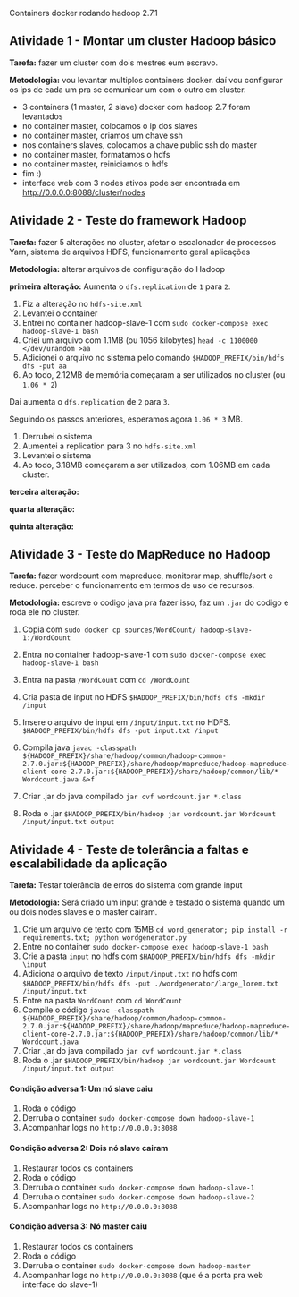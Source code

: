 Containers docker rodando hadoop 2.7.1

## Atividade 1 - Montar um cluster Hadoop básico

**Tarefa:** fazer um cluster com dois mestres eum escravo.

**Metodologia:** vou levantar multiplos containers docker. daí vou configurar os ips de cada um pra se comunicar um com o outro em cluster.

- 3 containers (1 master, 2 slave) docker com hadoop 2.7 foram levantados
- no container master, colocamos o ip dos slaves
- no container master, criamos um chave ssh
- nos containers slaves, colocamos a chave public ssh do master
- no container master, formatamos o hdfs
- no container master, reiniciamos o hdfs
- fim :)
- interface web com 3 nodes ativos pode ser encontrada em http://0.0.0.0:8088/cluster/nodes

## Atividade 2 - Teste do framework Hadoop

**Tarefa:** fazer 5 alterações no cluster, afetar o escalonador de processos Yarn, sistema de
arquivos HDFS, funcionamento geral aplicações

**Metodologia:** alterar arquivos de configuração do Hadoop

**primeira alteração:** Aumenta o `dfs.replication` de `1` para `2`.

1. Fiz a alteração no `hdfs-site.xml`
2. Levantei o container
3. Entrei no container hadoop-slave-1 com `sudo docker-compose exec hadoop-slave-1 bash`
4. Criei um arquivo com 1.1MB (ou 1056 kilobytes) `head -c 1100000 </dev/urandom >aa`
5. Adicionei o arquivo no sistema pelo comando `$HADOOP_PREFIX/bin/hdfs dfs -put aa`
6. Ao todo, 2.12MB de memória começaram a ser utilizados no cluster (ou `1.06 * 2`)

Dai aumenta o `dfs.replication` de `2` para `3`.

Seguindo os passos anteriores, esperamos agora `1.06 * 3` MB. 

1. Derrubei o sistema
2. Aumentei a replication para 3 no `hdfs-site.xml` 
3. Levantei o sistema
4. Ao todo, 3.18MB começaram a ser utilizados, com 1.06MB em cada cluster.

**terceira alteração:**

**quarta alteração:**

**quinta alteração:**


## Atividade 3 - Teste do MapReduce no Hadoop

**Tarefa:** fazer wordcount com mapreduce, monitorar map, shuffle/sort e reduce. perceber o funcionamento em termos de uso de recursos.

**Metodologia:** escreve o codigo java pra fazer isso, faz um `.jar` do codigo e roda ele no cluster.

1. Copia com `sudo docker cp sources/WordCount/ hadoop-slave-1:/WordCount`

2. Entra no container hadoop-slave-1 com `sudo docker-compose exec hadoop-slave-1 bash`

3. Entra na pasta `/WordCount` com `cd /WordCount`

4. Cria pasta de input no HDFS
`$HADOOP_PREFIX/bin/hdfs dfs -mkdir /input`

1. Insere o arquivo de input em `/input/input.txt` no HDFS.
`$HADOOP_PREFIX/bin/hdfs dfs -put input.txt /input`

1. Compila java
`javac -classpath ${HADOOP_PREFIX}/share/hadoop/common/hadoop-common-2.7.0.jar:${HADOOP_PREFIX}/share/hadoop/mapreduce/hadoop-mapreduce-client-core-2.7.0.jar:${HADOOP_PREFIX}/share/hadoop/common/lib/* Wordcount.java &>f`

1. Criar .jar do java compilado
`jar cvf wordcount.jar *.class`

1. Roda o .jar
`$HADOOP_PREFIX/bin/hadoop jar wordcount.jar Wordcount /input/input.txt output`

## Atividade 4 - Teste de tolerância a faltas e escalabilidade da aplicação

**Tarefa:** Testar tolerância de erros do sistema com grande input

**Metodologia:** Será criado um input grande e testado o sistema quando um ou dois nodes slaves e o master caíram.

1. Crie um arquivo de texto com 15MB `cd word_generator; pip install -r requirements.txt; python wordgenerator.py`
2. Entre no container `sudo docker-compose exec hadoop-slave-1 bash`
3. Crie a pasta `input` no hdfs com `$HADOOP_PREFIX/bin/hdfs dfs -mkdir \input`
4. Adiciona o arquivo de texto `/input/input.txt` no hdfs com `$HADOOP_PREFIX/bin/hdfs dfs -put ./wordgenerator/large_lorem.txt /input/input.txt`
5. Entre na pasta `WordCount` com `cd WordCount`
6. Compile o código `javac -classpath ${HADOOP_PREFIX}/share/hadoop/common/hadoop-common-2.7.0.jar:${HADOOP_PREFIX}/share/hadoop/mapreduce/hadoop-mapreduce-client-core-2.7.0.jar:${HADOOP_PREFIX}/share/hadoop/common/lib/* Wordcount.java`
7. Criar .jar do java compilado `jar cvf wordcount.jar *.class`
8. Roda o .jar `$HADOOP_PREFIX/bin/hadoop jar wordcount.jar Wordcount /input/input.txt output`

#### Condição adversa 1: Um nó slave caiu

1. Roda o código
2. Derruba o container `sudo docker-compose down hadoop-slave-1`
3. Acompanhar logs no `http://0.0.0.0:8088`

#### Condição adversa 2: Dois nó slave cairam

1. Restaurar todos os containers
2. Roda o código
3. Derruba o container `sudo docker-compose down hadoop-slave-1`
4. Derruba o container `sudo docker-compose down hadoop-slave-2`
5. Acompanhar logs no `http://0.0.0.0:8088`

#### Condição adversa 3: Nó master caiu


1. Restaurar todos os containers
2. Roda o código
4. Derruba o container `sudo docker-compose down hadoop-master`
5. Acompanhar logs no `http://0.0.0.0:8088` (que é a porta pra web interface do slave-1)


